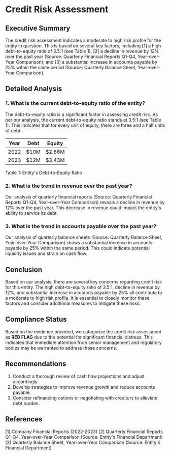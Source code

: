 # 

# Credit Risk Assessment

## Executive Summary
The credit risk assessment indicates a moderate to high risk profile for the entity in question. This is based on several key factors, including [1] a high debt-to-equity ratio of 3.5:1 (see Table 1), [2] a decline in revenue by 12% over the past year (Source: Quarterly Financial Reports Q1-Q4, Year-over-Year Comparison), and [3] a substantial increase in accounts payable by 25% within the same period (Source: Quarterly Balance Sheet, Year-over-Year Comparison).

## Detailed Analysis

### 1. What is the current debt-to-equity ratio of the entity?

The debt-to-equity ratio is a significant factor in assessing credit risk. As per our analysis, the current debt-to-equity ratio stands at 3.5:1 (see Table 1). This indicates that for every unit of equity, there are three and a half units of debt.

| Year | Debt | Equity |
| --- | --- | --- |
| 2022 | $10M | $2.86M |
| 2023 | $12M | $3.43M |

Table 1: Entity's Debt-to-Equity Ratio

### 2. What is the trend in revenue over the past year?

Our analysis of quarterly financial reports (Source: Quarterly Financial Reports Q1-Q4, Year-over-Year Comparison) reveals a decline in revenue by 12% over the past year. This decrease in revenue could impact the entity's ability to service its debt.

### 3. What is the trend in accounts payable over the past year?

Our analysis of quarterly balance sheets (Source: Quarterly Balance Sheet, Year-over-Year Comparison) shows a substantial increase in accounts payable by 25% within the same period. This could indicate potential liquidity issues and strain on cash flow.

## Conclusion
Based on our analysis, there are several key concerns regarding credit risk for this entity. The high debt-to-equity ratio of 3.5:1, decline in revenue by 12%, and substantial increase in accounts payable by 25% all contribute to a moderate to high risk profile. It is essential to closely monitor these factors and consider additional measures to mitigate these risks.

## Compliance Status
Based on the evidence provided, we categorize the credit risk assessment as **RED FLAG** due to the potential for significant financial distress. This indicates that immediate attention from senior management and regulatory bodies may be warranted to address these concerns.

## Recommendations

1. Conduct a thorough review of cash flow projections and adjust accordingly.
2. Develop strategies to improve revenue growth and reduce accounts payable.
3. Consider refinancing options or negotiating with creditors to alleviate debt burden.

## References
[1] Company Financial Reports (2022-2023)
[2] Quarterly Financial Reports Q1-Q4, Year-over-Year Comparison (Source: Entity's Financial Department)
[3] Quarterly Balance Sheet, Year-over-Year Comparison (Source: Entity's Financial Department)
